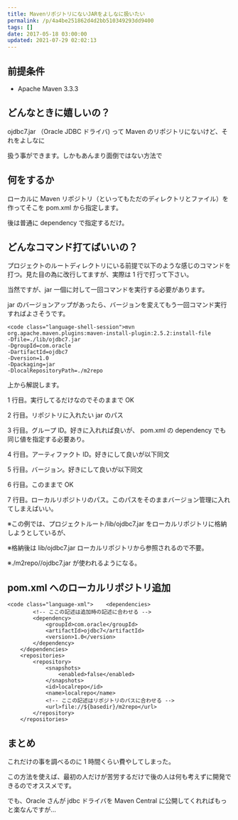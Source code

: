 ```yaml
---
title: MavenリポジトリにないJARをよしなに扱いたい
permalink: /p/4a4be251862d4d2bb510349293dd9400
tags: []
date: 2017-05-18 03:00:00
updated: 2021-07-29 02:02:13
---
```


## 前提条件

- Apache Maven 3.3.3

## どんなときに嬉しいの？

ojdbc7.jar （Oracle JDBC ドライバ) って Maven のリポジトリにないけど、それをよしなに

扱う事ができます。しかもあんまり面倒ではない方法で

## 何をするか

ローカルに Maven リポジトリ（といってもただのディレクトリとファイル）を作ってそこを pom.xml から指定します。

後は普通に dependency で指定するだけ。

## どんなコマンド打てばいいの？

プロジェクトのルートディレクトリにいる前提で以下のような感じのコマンドを打つ。見た目の為に改行してますが、実際は 1 行で打って下さい。

当然ですが、jar 一個に対して一回コマンドを実行する必要があります。

jar のバージョンアップがあったら、バージョンを変えてもう一回コマンド実行すればよさそうです。

```
<code class="language-shell-session">mvn org.apache.maven.plugins:maven-install-plugin:2.5.2:install-file
-Dfile=./lib/ojdbc7.jar
-DgroupId=com.oracle
-DartifactId=ojdbc7
-Dversion=1.0
-Dpackaging=jar
-DlocalRepositoryPath=./m2repo
```

上から解説します。

1 行目。実行してるだけなのでそのままで OK

2 行目。リポジトリに入れたい jar のパス

3 行目。グループ ID。好きに入れれば良いが、 pom.xml の dependency でも同じ値を指定する必要あり。

4 行目。アーティファクト ID。好きにして良いが以下同文

5 行目。バージョン。好きにして良いが以下同文

6 行目。このままで OK

7 行目。ローカルリポジトリのパス。このパスをそのままバージョン管理に入れてしまえばいい。

※この例では、プロジェクトルート/lib/ojdbc7.jar をローカルリポジトリに格納しようとしているが、

※格納後は lib/ojdbc7.jar ローカルリポジトリから参照されるので不要。

※./m2repo//ojdbc7.jar が使われるようになる。

## pom.xml へのローカルリポジトリ追加

```
<code class="language-xml">    <dependencies>
        <!-- ここの記述は追加時の記述に合わせる -->
        <dependency>
            <groupId>com.oracle</groupId>
            <artifactId>ojdbc7</artifactId>
            <version>1.0</version>
        </dependency>
    </dependencies>
    <repositories>
        <repository>
            <snapshots>
                <enabled>false</enabled>
            </snapshots>
            <id>localrepo</id>
            <name>localrepo</name>
            <!-- ここの記述はリポジトリのパスに合わせる -->
            <url>file://${basedir}/m2repo</url>
        </repository>
    </repositories>
```

## まとめ

これだけの事を調べるのに 1 時間くらい費やしてしまった。

この方法を使えば、最初の人だけが苦労するだけで後の人は何も考えずに開発できるのでオススメです。

でも、Oracle さんが jdbc ドライバを Maven Central に公開してくれればもっと楽なんですが…

